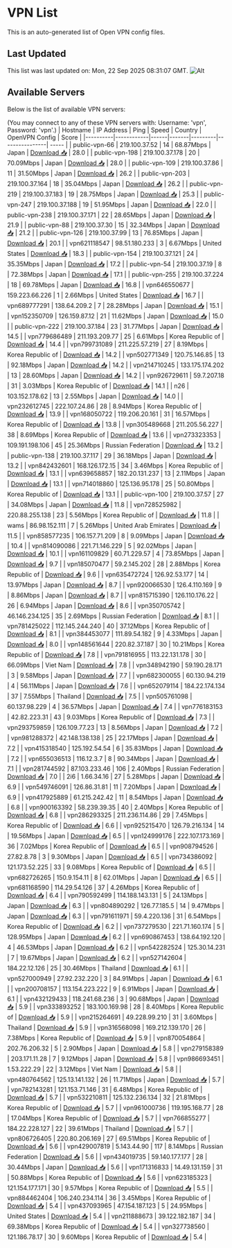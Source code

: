 # VPN List

This is an auto-generated list of Open VPN config files.

## Last Updated

This list was last updated on: Mon, 22 Sep 2025 08:31:07 GMT.
![Alt](https://repobeats.axiom.co/api/embed/186b98318ef1479477931607c1ad7d823f12451f.svg "Repobeats analytics image")

## Available Servers

Below is the list of available VPN servers:

(You may connect to any of these VPN servers with: Username: 'vpn', Password: 'vpn'.)
| Hostname | IP Address | Ping | Speed | Country | OpenVPN Config | Score |
|----------|------------|------|-------|---------|----------------| ----- |
| public-vpn-66 | 219.100.37.52 | 14 | 68.87Mbps | Japan | [Download 📥](./configs/server_0_JP.ovpn) | 28.0 |
| public-vpn-198 | 219.100.37.178 | 20 | 70.09Mbps | Japan | [Download 📥](./configs/server_1_JP.ovpn) | 28.0 |
| public-vpn-109 | 219.100.37.86 | 11 | 31.50Mbps | Japan | [Download 📥](./configs/server_2_JP.ovpn) | 26.2 |
| public-vpn-203 | 219.100.37.164 | 18 | 35.04Mbps | Japan | [Download 📥](./configs/server_3_JP.ovpn) | 26.2 |
| public-vpn-219 | 219.100.37.183 | 19 | 28.75Mbps | Japan | [Download 📥](./configs/server_4_JP.ovpn) | 25.3 |
| public-vpn-247 | 219.100.37.188 | 19 | 51.95Mbps | Japan | [Download 📥](./configs/server_5_JP.ovpn) | 22.0 |
| public-vpn-238 | 219.100.37.171 | 22 | 28.65Mbps | Japan | [Download 📥](./configs/server_6_JP.ovpn) | 21.9 |
| public-vpn-88 | 219.100.37.30 | 15 | 32.34Mbps | Japan | [Download 📥](./configs/server_7_JP.ovpn) | 21.2 |
| public-vpn-126 | 219.100.37.99 | 13 | 76.85Mbps | Japan | [Download 📥](./configs/server_8_JP.ovpn) | 20.1 |
| vpn621118547 | 98.51.180.233 | 3 | 6.67Mbps | United States | [Download 📥](./configs/server_9_US.ovpn) | 18.3 |
| public-vpn-154 | 219.100.37.121 | 24 | 35.35Mbps | Japan | [Download 📥](./configs/server_10_JP.ovpn) | 17.2 |
| public-vpn-54 | 219.100.37.19 | 8 | 72.38Mbps | Japan | [Download 📥](./configs/server_11_JP.ovpn) | 17.1 |
| public-vpn-255 | 219.100.37.224 | 18 | 69.78Mbps | Japan | [Download 📥](./configs/server_12_JP.ovpn) | 16.8 |
| vpn646550677 | 159.223.66.226 | 1 | 2.66Mbps | United States | [Download 📥](./configs/server_13_US.ovpn) | 16.7 |
| vpn689777291 | 138.64.209.2 | 7 | 28.28Mbps | Japan | [Download 📥](./configs/server_14_JP.ovpn) | 15.1 |
| vpn152350709 | 126.159.87.12 | 21 | 11.62Mbps | Japan | [Download 📥](./configs/server_15_JP.ovpn) | 15.0 |
| public-vpn-222 | 219.100.37.184 | 23 | 31.77Mbps | Japan | [Download 📥](./configs/server_16_JP.ovpn) | 14.5 |
| vpn779686489 | 211.193.209.77 | 25 | 6.61Mbps | Korea Republic of | [Download 📥](./configs/server_17_KR.ovpn) | 14.4 |
| vpn799731089 | 211.225.57.219 | 27 | 8.19Mbps | Korea Republic of | [Download 📥](./configs/server_18_KR.ovpn) | 14.2 |
| vpn502771349 | 120.75.146.85 | 13 | 92.18Mbps | Japan | [Download 📥](./configs/server_19_JP.ovpn) | 14.2 |
| vpn214710245 | 133.175.174.202 | 13 | 28.60Mbps | Japan | [Download 📥](./configs/server_20_JP.ovpn) | 14.2 |
| vpn926729611 | 59.7.207.18 | 31 | 3.03Mbps | Korea Republic of | [Download 📥](./configs/server_21_KR.ovpn) | 14.1 |
| n26 | 103.152.178.62 | 13 | 2.55Mbps | Japan | [Download 📥](./configs/server_22_JP.ovpn) | 14.0 |
| vpn232612745 | 222.107.24.86 | 28 | 8.94Mbps | Korea Republic of | [Download 📥](./configs/server_23_KR.ovpn) | 13.9 |
| vpn168050722 | 119.206.20.161 | 31 | 16.57Mbps | Korea Republic of | [Download 📥](./configs/server_24_KR.ovpn) | 13.8 |
| vpn305489668 | 211.205.56.227 | 38 | 8.69Mbps | Korea Republic of | [Download 📥](./configs/server_25_KR.ovpn) | 13.6 |
| vpn273323353 | 109.191.198.106 | 45 | 25.36Mbps | Russian Federation | [Download 📥](./configs/server_26_RU.ovpn) | 13.2 |
| public-vpn-138 | 219.100.37.117 | 29 | 36.18Mbps | Japan | [Download 📥](./configs/server_27_JP.ovpn) | 13.2 |
| vpn842432601 | 168.126.172.15 | 34 | 3.46Mbps | Korea Republic of | [Download 📥](./configs/server_28_KR.ovpn) | 13.1 |
| vpn639658857 | 182.20.131.237 | 13 | 2.11Mbps | Japan | [Download 📥](./configs/server_29_JP.ovpn) | 13.1 |
| vpn714018860 | 125.136.95.178 | 25 | 50.80Mbps | Korea Republic of | [Download 📥](./configs/server_30_KR.ovpn) | 13.1 |
| public-vpn-100 | 219.100.37.57 | 27 | 34.08Mbps | Japan | [Download 📥](./configs/server_31_JP.ovpn) | 11.8 |
| vpn728525982 | 220.88.255.138 | 23 | 5.56Mbps | Korea Republic of | [Download 📥](./configs/server_32_KR.ovpn) | 11.8 |
| wams | 86.98.152.111 | 7 | 5.26Mbps | United Arab Emirates | [Download 📥](./configs/server_33_AE.ovpn) | 11.5 |
| vpn858577235 | 106.157.71.209 | 8 | 9.09Mbps | Japan | [Download 📥](./configs/server_34_JP.ovpn) | 10.4 |
| vpn814090086 | 221.71.146.229 | 5 | 92.02Mbps | Japan | [Download 📥](./configs/server_35_JP.ovpn) | 10.1 |
| vpn161109829 | 60.71.229.57 | 4 | 73.85Mbps | Japan | [Download 📥](./configs/server_36_JP.ovpn) | 9.7 |
| vpn185070477 | 59.2.145.202 | 28 | 2.88Mbps | Korea Republic of | [Download 📥](./configs/server_37_KR.ovpn) | 9.6 |
| vpn635472724 | 126.92.53.177 | 14 | 13.97Mbps | Japan | [Download 📥](./configs/server_38_JP.ovpn) | 8.7 |
| vpn920066530 | 126.4.110.169 | 9 | 8.86Mbps | Japan | [Download 📥](./configs/server_39_JP.ovpn) | 8.7 |
| vpn815715390 | 126.110.176.22 | 26 | 6.94Mbps | Japan | [Download 📥](./configs/server_40_JP.ovpn) | 8.6 |
| vpn350705742 | 46.146.234.125 | 35 | 2.69Mbps | Russian Federation | [Download 📥](./configs/server_41_RU.ovpn) | 8.1 |
| vpn781425022 | 112.145.244.240 | 40 | 37.12Mbps | Korea Republic of | [Download 📥](./configs/server_42_KR.ovpn) | 8.1 |
| vpn384453077 | 111.89.54.182 | 9 | 4.33Mbps | Japan | [Download 📥](./configs/server_43_JP.ovpn) | 8.0 |
| vpn148561644 | 220.82.37.187 | 30 | 10.21Mbps | Korea Republic of | [Download 📥](./configs/server_44_KR.ovpn) | 7.8 |
| vpn791816955 | 113.22.131.178 | 30 | 66.09Mbps | Viet Nam | [Download 📥](./configs/server_45_VN.ovpn) | 7.8 |
| vpn348942190 | 59.190.28.171 | 3 | 9.58Mbps | Japan | [Download 📥](./configs/server_46_JP.ovpn) | 7.7 |
| vpn682300055 | 60.130.94.219 | 4 | 56.11Mbps | Japan | [Download 📥](./configs/server_47_JP.ovpn) | 7.6 |
| vpn652079114 | 184.22.174.134 | 37 | 7.55Mbps | Thailand | [Download 📥](./configs/server_48_TH.ovpn) | 7.5 |
| vpn505761098 | 60.137.98.229 | 4 | 36.57Mbps | Japan | [Download 📥](./configs/server_49_JP.ovpn) | 7.4 |
| vpn776183153 | 42.82.223.31 | 43 | 9.03Mbps | Korea Republic of | [Download 📥](./configs/server_50_KR.ovpn) | 7.3 |
| vpn293759859 | 126.109.77.23 | 13 | 8.56Mbps | Japan | [Download 📥](./configs/server_51_JP.ovpn) | 7.2 |
| vpn981288372 | 42.148.138.138 | 25 | 22.17Mbps | Japan | [Download 📥](./configs/server_52_JP.ovpn) | 7.2 |
| vpn415318540 | 125.192.54.54 | 6 | 35.83Mbps | Japan | [Download 📥](./configs/server_53_JP.ovpn) | 7.2 |
| vpn655036513 | 116.12.3.7 | 8 | 90.34Mbps | Japan | [Download 📥](./configs/server_54_JP.ovpn) | 7.1 |
| vpn281744592 | 87.103.233.46 | 106 | 2.40Mbps | Russian Federation | [Download 📥](./configs/server_55_RU.ovpn) | 7.0 |
| 2i6 | 1.66.34.16 | 27 | 5.28Mbps | Japan | [Download 📥](./configs/server_56_JP.ovpn) | 6.9 |
| vpn549746091 | 126.86.31.81 | 11 | 7.20Mbps | Japan | [Download 📥](./configs/server_57_JP.ovpn) | 6.9 |
| vpn417925889 | 61.215.242.42 | 11 | 8.54Mbps | Japan | [Download 📥](./configs/server_58_JP.ovpn) | 6.8 |
| vpn900163392 | 58.239.39.35 | 40 | 2.40Mbps | Korea Republic of | [Download 📥](./configs/server_59_KR.ovpn) | 6.8 |
| vpn286293325 | 211.236.114.86 | 29 | 7.45Mbps | Korea Republic of | [Download 📥](./configs/server_60_KR.ovpn) | 6.6 |
| vpn925215470 | 126.79.216.134 | 14 | 19.56Mbps | Japan | [Download 📥](./configs/server_61_JP.ovpn) | 6.5 |
| vpn124999176 | 222.107.173.169 | 36 | 7.02Mbps | Korea Republic of | [Download 📥](./configs/server_62_KR.ovpn) | 6.5 |
| vpn908794526 | 27.82.8.78 | 3 | 9.30Mbps | Japan | [Download 📥](./configs/server_63_JP.ovpn) | 6.5 |
| vpn734386092 | 121.173.52.225 | 33 | 9.08Mbps | Korea Republic of | [Download 📥](./configs/server_64_KR.ovpn) | 6.5 |
| vpn682726265 | 150.9.154.11 | 8 | 62.01Mbps | Japan | [Download 📥](./configs/server_65_JP.ovpn) | 6.5 |
| vpn681168590 | 114.29.54.126 | 37 | 4.26Mbps | Korea Republic of | [Download 📥](./configs/server_66_KR.ovpn) | 6.4 |
| vpn790592499 | 114.188.143.131 | 5 | 24.13Mbps | Japan | [Download 📥](./configs/server_67_JP.ovpn) | 6.3 |
| vpn804890292 | 126.77.185.5 | 14 | 9.47Mbps | Japan | [Download 📥](./configs/server_68_JP.ovpn) | 6.3 |
| vpn791611971 | 59.4.220.136 | 31 | 6.54Mbps | Korea Republic of | [Download 📥](./configs/server_69_KR.ovpn) | 6.2 |
| vpn737279530 | 221.71.160.174 | 5 | 128.95Mbps | Japan | [Download 📥](./configs/server_70_JP.ovpn) | 6.2 |
| vpn690867453 | 138.64.192.120 | 4 | 46.53Mbps | Japan | [Download 📥](./configs/server_71_JP.ovpn) | 6.2 |
| vpn542282524 | 125.30.14.231 | 7 | 19.67Mbps | Japan | [Download 📥](./configs/server_72_JP.ovpn) | 6.2 |
| vpn527142604 | 184.22.12.126 | 25 | 30.46Mbps | Thailand | [Download 📥](./configs/server_73_TH.ovpn) | 6.1 |
| vpn527000949 | 27.92.232.220 | 3 | 84.91Mbps | Japan | [Download 📥](./configs/server_74_JP.ovpn) | 6.1 |
| vpn200708157 | 113.154.223.222 | 9 | 6.91Mbps | Japan | [Download 📥](./configs/server_75_JP.ovpn) | 6.1 |
| vpn432129433 | 118.241.68.236 | 3 | 90.68Mbps | Japan | [Download 📥](./configs/server_76_JP.ovpn) | 5.9 |
| vpn333893252 | 183.100.169.98 | 28 | 8.40Mbps | Korea Republic of | [Download 📥](./configs/server_77_KR.ovpn) | 5.9 |
| vpn215264691 | 49.228.99.210 | 31 | 3.60Mbps | Thailand | [Download 📥](./configs/server_78_TH.ovpn) | 5.9 |
| vpn316568098 | 169.212.139.170 | 26 | 7.38Mbps | Korea Republic of | [Download 📥](./configs/server_79_KR.ovpn) | 5.9 |
| vpn870054864 | 202.76.206.32 | 5 | 2.90Mbps | Japan | [Download 📥](./configs/server_80_JP.ovpn) | 5.8 |
| vpn279158389 | 203.171.11.28 | 7 | 9.12Mbps | Japan | [Download 📥](./configs/server_81_JP.ovpn) | 5.8 |
| vpn986693451 | 1.53.222.29 | 22 | 3.12Mbps | Viet Nam | [Download 📥](./configs/server_82_VN.ovpn) | 5.8 |
| vpn480764562 | 125.13.141.132 | 26 | 11.71Mbps | Japan | [Download 📥](./configs/server_83_JP.ovpn) | 5.7 |
| vpn782143281 | 121.153.71.146 | 31 | 6.48Mbps | Korea Republic of | [Download 📥](./configs/server_84_KR.ovpn) | 5.7 |
| vpn532210811 | 125.132.236.134 | 32 | 21.81Mbps | Korea Republic of | [Download 📥](./configs/server_85_KR.ovpn) | 5.7 |
| vpn961000736 | 119.195.168.77 | 28 | 17.04Mbps | Korea Republic of | [Download 📥](./configs/server_86_KR.ovpn) | 5.7 |
| vpn766855277 | 184.22.228.127 | 22 | 39.61Mbps | Thailand | [Download 📥](./configs/server_87_TH.ovpn) | 5.7 |
| vpn806726405 | 220.80.206.169 | 27 | 69.51Mbps | Korea Republic of | [Download 📥](./configs/server_88_KR.ovpn) | 5.6 |
| vpn429007819 | 5.143.44.90 | 117 | 8.14Mbps | Russian Federation | [Download 📥](./configs/server_89_RU.ovpn) | 5.6 |
| vpn434019735 | 59.140.177.177 | 28 | 30.44Mbps | Japan | [Download 📥](./configs/server_90_JP.ovpn) | 5.6 |
| vpn171316833 | 14.49.131.159 | 31 | 50.88Mbps | Korea Republic of | [Download 📥](./configs/server_91_KR.ovpn) | 5.6 |
| vpn623185323 | 121.154.177.171 | 30 | 9.57Mbps | Korea Republic of | [Download 📥](./configs/server_92_KR.ovpn) | 5.5 |
| vpn884462404 | 106.240.234.114 | 36 | 3.45Mbps | Korea Republic of | [Download 📥](./configs/server_93_KR.ovpn) | 5.4 |
| vpn437093965 | 47.154.187.123 | 5 | 24.95Mbps | United States | [Download 📥](./configs/server_94_US.ovpn) | 5.4 |
| vpn211888673 | 39.122.182.187 | 34 | 69.38Mbps | Korea Republic of | [Download 📥](./configs/server_95_KR.ovpn) | 5.4 |
| vpn327738560 | 121.186.78.17 | 30 | 9.60Mbps | Korea Republic of | [Download 📥](./configs/server_96_KR.ovpn) | 5.4 |
